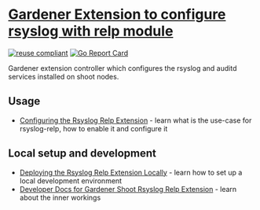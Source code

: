 # [Gardener Extension to configure rsyslog with relp module](https://gardener.cloud)

[![reuse compliant](https://reuse.software/badge/reuse-compliant.svg)](https://reuse.software/)
[![Go Report Card](https://goreportcard.com/badge/github.com/gardener/gardener-extension-shoot-rsyslog-relp)](https://goreportcard.com/report/github.com/gardener/gardener-extension-shoot-rsyslog-relp)

Gardener extension controller which configures the rsyslog and auditd services installed on shoot nodes.

## Usage

- [Configuring the Rsyslog Relp Extension](docs/usage/configuration.md) - learn what is the use-case for rsyslog-relp, how to enable it and configure it

## Local setup and development

* [Deploying the Rsyslog Relp Extension Locally](docs/development/getting-started.md) - learn how to set up a local development environment
* [Developer Docs for Gardener Shoot Rsyslog Relp Extension](docs/development/shoot-rsyslog-relp.md) -  learn about the inner workings